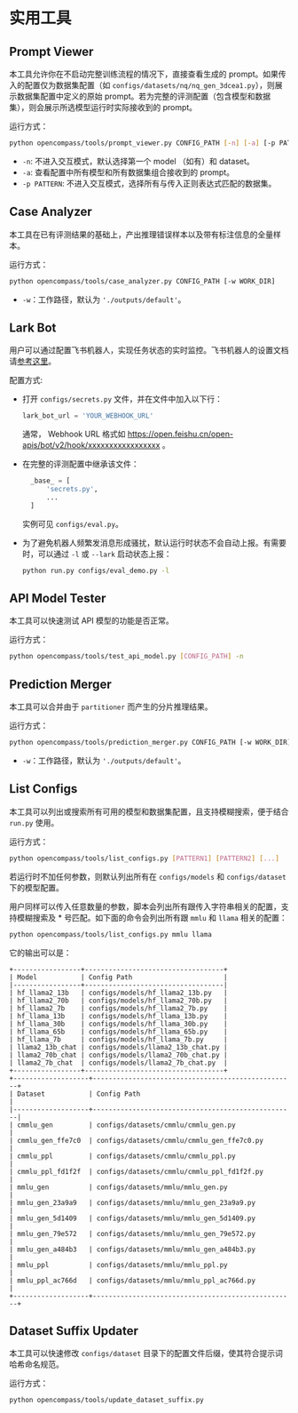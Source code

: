 # 实用工具

## Prompt Viewer

本工具允许你在不启动完整训练流程的情况下，直接查看生成的 prompt。如果传入的配置仅为数据集配置（如 `configs/datasets/nq/nq_gen_3dcea1.py`），则展示数据集配置中定义的原始 prompt。若为完整的评测配置（包含模型和数据集），则会展示所选模型运行时实际接收到的 prompt。

运行方式：

```bash
python opencompass/tools/prompt_viewer.py CONFIG_PATH [-n] [-a] [-p PATTERN]
```

- `-n`: 不进入交互模式，默认选择第一个 model （如有）和 dataset。
- `-a`: 查看配置中所有模型和所有数据集组合接收到的 prompt。
- `-p PATTERN`: 不进入交互模式，选择所有与传入正则表达式匹配的数据集。

## Case Analyzer

本工具在已有评测结果的基础上，产出推理错误样本以及带有标注信息的全量样本。

运行方式：

```bash
python opencompass/tools/case_analyzer.py CONFIG_PATH [-w WORK_DIR]
```

- `-w`：工作路径，默认为 `'./outputs/default'`。

## Lark Bot

用户可以通过配置飞书机器人，实现任务状态的实时监控。飞书机器人的设置文档请[参考这里](https://open.feishu.cn/document/ukTMukTMukTM/ucTM5YjL3ETO24yNxkjN?lang=zh-CN#7a28964d)。

配置方式:

- 打开 `configs/secrets.py` 文件，并在文件中加入以下行：

  ```python
  lark_bot_url = 'YOUR_WEBHOOK_URL'
  ```

  通常， Webhook URL 格式如 https://open.feishu.cn/open-apis/bot/v2/hook/xxxxxxxxxxxxxxxxx 。

- 在完整的评测配置中继承该文件：

  ```python
    _base_ = [
        'secrets.py',
        ...
    ]
  ```

  实例可见 `configs/eval.py`。

- 为了避免机器人频繁发消息形成骚扰，默认运行时状态不会自动上报。有需要时，可以通过 `-l` 或 `--lark` 启动状态上报：

  ```bash
  python run.py configs/eval_demo.py -l
  ```

## API Model Tester

本工具可以快速测试 API 模型的功能是否正常。

运行方式：

```bash
python opencompass/tools/test_api_model.py [CONFIG_PATH] -n
```

## Prediction Merger

本工具可以合并由于 `partitioner` 而产生的分片推理结果。

运行方式：

```bash
python opencompass/tools/prediction_merger.py CONFIG_PATH [-w WORK_DIR]
```

- `-w`：工作路径，默认为 `'./outputs/default'`。

## List Configs

本工具可以列出或搜索所有可用的模型和数据集配置，且支持模糊搜索，便于结合 `run.py` 使用。

运行方式：

```bash
python opencompass/tools/list_configs.py [PATTERN1] [PATTERN2] [...]
```

若运行时不加任何参数，则默认列出所有在 `configs/models` 和 `configs/dataset` 下的模型配置。

用户同样可以传入任意数量的参数，脚本会列出所有跟传入字符串相关的配置，支持模糊搜索及 * 号匹配。如下面的命令会列出所有跟 `mmlu` 和 `llama` 相关的配置：

```bash
python opencompass/tools/list_configs.py mmlu llama
```

它的输出可以是：

```text
+-----------------+-----------------------------------+
| Model           | Config Path                       |
|-----------------+-----------------------------------|
| hf_llama2_13b   | configs/models/hf_llama2_13b.py   |
| hf_llama2_70b   | configs/models/hf_llama2_70b.py   |
| hf_llama2_7b    | configs/models/hf_llama2_7b.py    |
| hf_llama_13b    | configs/models/hf_llama_13b.py    |
| hf_llama_30b    | configs/models/hf_llama_30b.py    |
| hf_llama_65b    | configs/models/hf_llama_65b.py    |
| hf_llama_7b     | configs/models/hf_llama_7b.py     |
| llama2_13b_chat | configs/models/llama2_13b_chat.py |
| llama2_70b_chat | configs/models/llama2_70b_chat.py |
| llama2_7b_chat  | configs/models/llama2_7b_chat.py  |
+-----------------+-----------------------------------+
+-------------------+---------------------------------------------------+
| Dataset           | Config Path                                       |
|-------------------+---------------------------------------------------|
| cmmlu_gen         | configs/datasets/cmmlu/cmmlu_gen.py               |
| cmmlu_gen_ffe7c0  | configs/datasets/cmmlu/cmmlu_gen_ffe7c0.py        |
| cmmlu_ppl         | configs/datasets/cmmlu/cmmlu_ppl.py               |
| cmmlu_ppl_fd1f2f  | configs/datasets/cmmlu/cmmlu_ppl_fd1f2f.py        |
| mmlu_gen          | configs/datasets/mmlu/mmlu_gen.py                 |
| mmlu_gen_23a9a9   | configs/datasets/mmlu/mmlu_gen_23a9a9.py          |
| mmlu_gen_5d1409   | configs/datasets/mmlu/mmlu_gen_5d1409.py          |
| mmlu_gen_79e572   | configs/datasets/mmlu/mmlu_gen_79e572.py          |
| mmlu_gen_a484b3   | configs/datasets/mmlu/mmlu_gen_a484b3.py          |
| mmlu_ppl          | configs/datasets/mmlu/mmlu_ppl.py                 |
| mmlu_ppl_ac766d   | configs/datasets/mmlu/mmlu_ppl_ac766d.py          |
+-------------------+---------------------------------------------------+
```

## Dataset Suffix Updater

本工具可以快速修改 `configs/dataset` 目录下的配置文件后缀，使其符合提示词哈希命名规范。

运行方式：

```bash
python opencompass/tools/update_dataset_suffix.py
```
